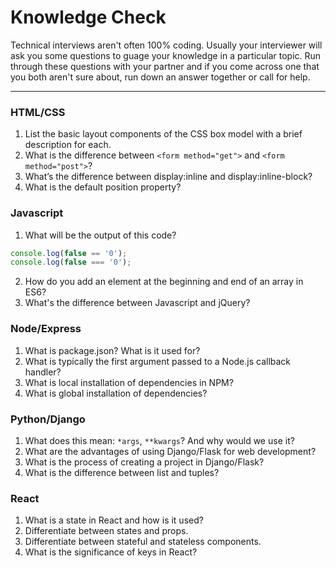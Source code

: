 # Knowledge Check
Technical interviews aren't often 100% coding. Usually your interviewer will ask you some questions to guage your knowledge in a particular topic. Run through these questions with your partner and if you come across one that you both aren't sure about, run down an answer together or call for help.

<hr>

### HTML/CSS
1. List the basic layout components of the CSS box model with a brief description for each.
2. What is the difference between `<form method="get">` and `<form method="post">`?
3. What’s the difference between display:inline and display:inline-block?
4. What is the default position property?

### Javascript
1. What will be the output of this code?
```javascript
console.log(false == '0');
console.log(false === '0');
```
2. How do you add an element at the beginning and end of an array in ES6?
3. What's the difference between Javascript and jQuery?

### Node/Express
1.	What is package.json? What is it used for?
2.	What is typically the first argument passed to a Node.js callback handler?
3.	What is local installation of dependencies in NPM?
4.	What is global installation of dependencies?

### Python/Django
1. What does this mean: ```*args```, ```**kwargs```? And why would we use it?
2. What are the advantages of using Django/Flask for web development?
3. What is the process of creating a project in Django/Flask?
4. What is the difference between list and tuples?

### React
1. What is a state in React and how is it used?
1. Differentiate between states and props.
1. Differentiate between stateful and stateless components.
1. What is the significance of keys in React?
